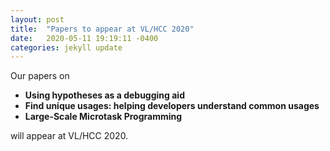 ```yaml
---
layout: post
title:  "Papers to appear at VL/HCC 2020"
date:   2020-05-11 19:19:11 -0400
categories: jekyll update
---
```

Our papers on 

- **Using hypotheses as a debugging aid** 
- **Find unique usages: helping developers understand common usages** 
- **Large-Scale Microtask Programming**

will appear at VL/HCC 2020.